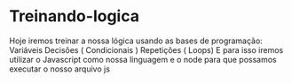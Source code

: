 # Treinando-logica
Hoje iremos treinar a nossa lógica usando as bases de programação:
Variáveis
Decisões ( Condicionais )
Repetições ( Loops)
E para isso iremos utilizar o Javascript como nossa linguagem e o node para que
possamos executar o nosso arquivo js
